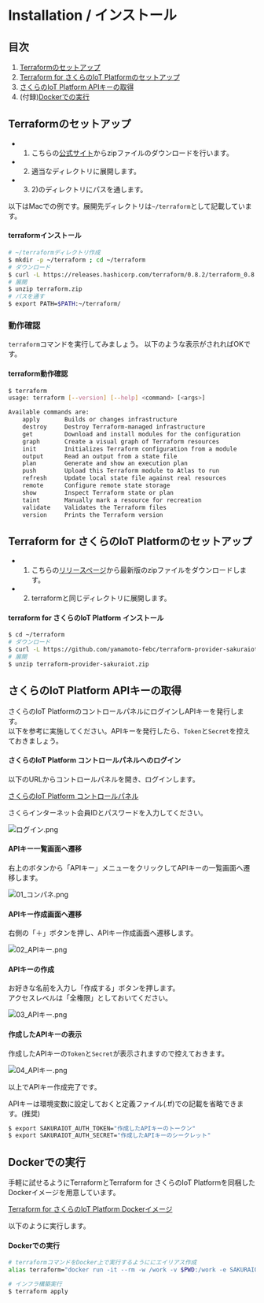 # Installation / インストール

## 目次

1. [Terraformのセットアップ](#terraformのセットアップ)
1. [Terraform for さくらのIoT Platformのセットアップ](#terraform-for-さくらのiot-platformのセットアップ)
1. [さくらのIoT Platform APIキーの取得](#さくらのiot-platform-apiキーの取得)
1. (付録)[Dockerでの実行](#dockerでの実行)

## Terraformのセットアップ

- 1) こちらの[公式サイト](https://www.terraform.io/downloads.html)からzipファイルのダウンロードを行います。
- 2) 適当なディレクトリに展開します。
- 3) 2)のディレクトリにパスを通します。

以下はMacでの例です。展開先ディレクトリは`~/terraform`として記載しています。

#### terraformインストール

```bash
# ~/terraformディレクトリ作成
$ mkdir -p ~/terraform ; cd ~/terraform
# ダウンロード
$ curl -L https://releases.hashicorp.com/terraform/0.8.2/terraform_0.8.2_darwin_amd64.zip > terraform.zip
# 展開
$ unzip terraform.zip
# パスを通す
$ export PATH=$PATH:~/terraform/

```

### 動作確認

`terraform`コマンドを実行してみましょう。
以下のような表示がされればOKです。

#### terraform動作確認 

```bash
$ terraform
usage: terraform [--version] [--help] <command> [<args>]

Available commands are:
    apply       Builds or changes infrastructure
    destroy     Destroy Terraform-managed infrastructure
    get         Download and install modules for the configuration
    graph       Create a visual graph of Terraform resources
    init        Initializes Terraform configuration from a module
    output      Read an output from a state file
    plan        Generate and show an execution plan
    push        Upload this Terraform module to Atlas to run
    refresh     Update local state file against real resources
    remote      Configure remote state storage
    show        Inspect Terraform state or plan
    taint       Manually mark a resource for recreation
    validate    Validates the Terraform files
    version     Prints the Terraform version
```

## Terraform for さくらのIoT Platformのセットアップ

- 1) こちらの[リリースページ](https://github.com/yamamoto-febc/terraform-provider-sakuraiot/releases/latest)から最新版のzipファイルをダウンロードします。
- 2) terraformと同じディレクトリに展開します。

#### terraform for さくらのIoT Platform インストール

```bash
$ cd ~/terraform
# ダウンロード
$ curl -L https://github.com/yamamoto-febc/terraform-provider-sakuraiot/releases/download/v0.0.1/terraform-provider-sakuraiot_darwin-amd64.zip > terraform-provider-sakuraiot.zip
# 展開
$ unzip terraform-provider-sakuraiot.zip

```


## さくらのIoT Platform APIキーの取得

さくらのIoT PlatformのコントロールパネルにログインしAPIキーを発行します。  
以下を参考に実施してください。APIキーを発行したら、`Token`と`Secret`を控えておきましょう。

#### さくらのIoT Platform コントロールパネルへのログイン

以下のURLからコントロールパネルを開き、ログインします。

[さくらのIoT Platform コントロールパネル](https://secure.sakura.ad.jp/iot/)

さくらインターネット会員IDとパスワードを入力してください。

![ログイン.png](images/login.png "ログイン.png")

#### APIキー一覧画面へ遷移

右上のボタンから「APIキー」メニューをクリックしてAPIキーの一覧画面へ遷移します。

![01_コンパネ.png](images/apikey01.png "01_APIキー.png")

#### APIキー作成画面へ遷移

右側の「＋」ボタンを押し、APIキー作成画面へ遷移します。

![02_APIキー.png](images/apikey02.png "02_APIキー.png")

#### APIキーの作成

お好きな名前を入力し「作成する」ボタンを押します。  
アクセスレベルは「全権限」としておいてください。

![03_APIキー.png](images/apikey03.png "03_APIキー.png")

#### 作成したAPIキーの表示

作成したAPIキーの`Token`と`Secret`が表示されますので控えておきます。

![04_APIキー.png](images/apikey04.png "04_APIキー.png")

以上でAPIキー作成完了です。

APIキーは環境変数に設定しておくと定義ファイル(.tf)での記載を省略できます。(推奨)

```bash
$ export SAKURAIOT_AUTH_TOKEN="作成したAPIキーのトークン"
$ export SAKURAIOT_AUTH_SECRET="作成したAPIキーのシークレット"
```

## Dockerでの実行

手軽に試せるようにTerraformとTerraform for さくらのIoT Platformを同梱したDockerイメージを用意しています。

[Terraform for さくらのIoT Platform Dockerイメージ](https://hub.docker.com/r/yamamotofebc/terraform-for-sakuraiot/)

以下のように実行します。

#### Dockerでの実行
```bash
# terraformコマンドをDocker上で実行するようににエイリアス作成
alias terraform="docker run -it --rm -w /work -v $PWD:/work -e SAKURAIOT_AUTH_TOKEN -e SAKURAIOT_AUTH_SECRET yamamotofebc/terraform-for-sakuraiot"

# インフラ構築実行
$ terraform apply
```

